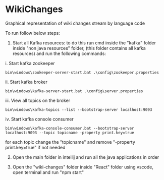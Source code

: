 # WikiChanges
Graphical representation of wiki changes stream by language code


To run follow below steps:

1. Start all Kafka resources:
to do this run cmd inside the "kafka" folder inside "non java resources" folder, (this folder contains all kafka resources) and run the following commands:

i. Start kafka zookeeper
	  	
	bin\windows\zookeeper-server-start.bat .\config\zookeeper.properties
    		
    
ii. Start kafka broker
	  	
	bin\windows\kafka-server-start.bat .\config\server.properties
   		
  
 iii. View all topics on the broker
 
	bin\windows\kafka-topics --list --bootstrap-server localhost:9093
    		
  
 iv. Start kafka console consumer
 
  	bin\windows\kafka-console-consumer.bat --bootstrap-server localhost:9093 --topic topicname -property print.key=true
    		
  for each topic change the "topicname" and remove "-property print.key=true" if not needed 
  
  
2. Open the main folder in intellij and run all the java applications in order

3. Open the "wiki-changes" folder inside "React" folder using vscode, open terminal and run "npm start"
